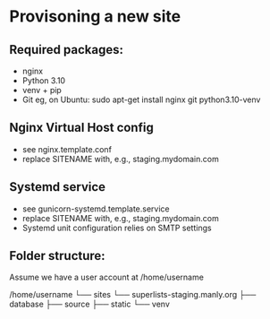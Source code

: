 Provisoning a new site
======================

## Required packages:
* nginx
* Python 3.10
* venv + pip
* Git
eg, on Ubuntu:
  sudo apt-get install nginx git python3.10-venv

## Nginx Virtual Host config
* see nginx.template.conf
* replace SITENAME with, e.g., staging.mydomain.com

## Systemd service
* see gunicorn-systemd.template.service
* replace SITENAME with, e.g., staging.mydomain.com
* Systemd unit configuration relies on SMTP settings

## Folder structure:
Assume we have a user account at /home/username

/home/username
└── sites
    └── superlists-staging.manly.org
        ├── database
        ├── source
        ├── static
        └── venv
